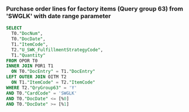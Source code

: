 ###  Purchase order lines for factory items (Query group 63) from 'SWGLK' with date range parameter

```sql
SELECT
  T0."DocNum",
  T0."DocDate",
  T1."ItemCode",
  T2."U_SWK_FulfillmentStrategyCode",
  T1."Quantity"
FROM OPOR T0
INNER JOIN POR1 T1
  ON T0."DocEntry" = T1."DocEntry"
LEFT OUTER JOIN OITM T2
  ON T1."ItemCode" = T2."ItemCode"
WHERE T2."QryGroup63" = 'Y'
AND T0."CardCode" = 'SWGLK'
AND T0."DocDate" <= [%0]
AND T0."DocDate" >= [%1]
```
